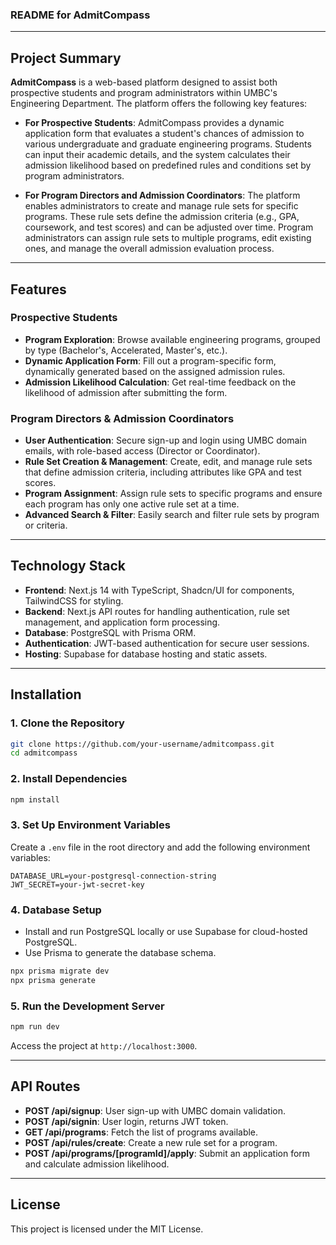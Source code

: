 ### **README for AdmitCompass**

---

## **Project Summary**

**AdmitCompass** is a web-based platform designed to assist both prospective students and program administrators within UMBC's Engineering Department. The platform offers the following key features:

- **For Prospective Students**: AdmitCompass provides a dynamic application form that evaluates a student's chances of admission to various undergraduate and graduate engineering programs. Students can input their academic details, and the system calculates their admission likelihood based on predefined rules and conditions set by program administrators.
  
- **For Program Directors and Admission Coordinators**: The platform enables administrators to create and manage rule sets for specific programs. These rule sets define the admission criteria (e.g., GPA, coursework, and test scores) and can be adjusted over time. Program administrators can assign rule sets to multiple programs, edit existing ones, and manage the overall admission evaluation process.

---

## **Features**

### **Prospective Students**
- **Program Exploration**: Browse available engineering programs, grouped by type (Bachelor's, Accelerated, Master's, etc.).
- **Dynamic Application Form**: Fill out a program-specific form, dynamically generated based on the assigned admission rules.
- **Admission Likelihood Calculation**: Get real-time feedback on the likelihood of admission after submitting the form.

### **Program Directors & Admission Coordinators**
- **User Authentication**: Secure sign-up and login using UMBC domain emails, with role-based access (Director or Coordinator).
- **Rule Set Creation & Management**: Create, edit, and manage rule sets that define admission criteria, including attributes like GPA and test scores.
- **Program Assignment**: Assign rule sets to specific programs and ensure each program has only one active rule set at a time.
- **Advanced Search & Filter**: Easily search and filter rule sets by program or criteria.

---

## **Technology Stack**

- **Frontend**: Next.js 14 with TypeScript, Shadcn/UI for components, TailwindCSS for styling.
- **Backend**: Next.js API routes for handling authentication, rule set management, and application form processing.
- **Database**: PostgreSQL with Prisma ORM.
- **Authentication**: JWT-based authentication for secure user sessions.
- **Hosting**: Supabase for database hosting and static assets.

---

## **Installation**

### **1. Clone the Repository**
```bash
git clone https://github.com/your-username/admitcompass.git
cd admitcompass
```

### **2. Install Dependencies**
```bash
npm install
```

### **3. Set Up Environment Variables**
Create a `.env` file in the root directory and add the following environment variables:

```env
DATABASE_URL=your-postgresql-connection-string
JWT_SECRET=your-jwt-secret-key
```

### **4. Database Setup**
- Install and run PostgreSQL locally or use Supabase for cloud-hosted PostgreSQL.
- Use Prisma to generate the database schema.

```bash
npx prisma migrate dev
npx prisma generate
```

### **5. Run the Development Server**
```bash
npm run dev
```
Access the project at `http://localhost:3000`.

---

## **API Routes**

- **POST /api/signup**: User sign-up with UMBC domain validation.
- **POST /api/signin**: User login, returns JWT token.
- **GET /api/programs**: Fetch the list of programs available.
- **POST /api/rules/create**: Create a new rule set for a program.
- **POST /api/programs/[programId]/apply**: Submit an application form and calculate admission likelihood.

---

## **License**
This project is licensed under the MIT License.